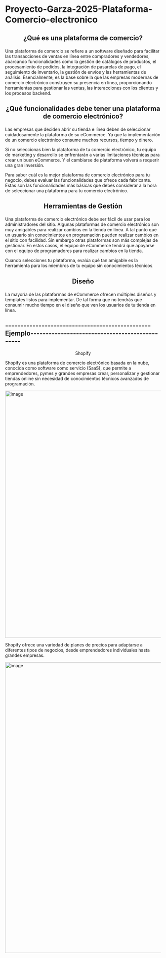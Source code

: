 # Proyecto-Garza-2025-Plataforma-Comercio-electronico

## <p align ="center">¿Qué es una plataforma de comercio?</p> 


Una plataforma de comercio se refiere a un software diseñado para facilitar las transacciones de ventas en línea entre compradores y vendedores, abarcando funcionalidades como la gestión de catálogos de productos, el procesamiento de pedidos, la integración de pasarelas de pago, el seguimiento de inventario, la gestión de envíos y las herramientas de análisis.
Esencialmente, es la base sobre la que las empresas modernas de comercio electrónico construyen su presencia en línea, proporcionando herramientas para gestionar las ventas, las interacciones con los clientes y los procesos backend.


## <p align="center">  ¿Qué funcionalidades debe tener una plataforma de comercio electrónico? </p>

Las empresas que deciden abrir su tienda e línea deben de seleccionar cuidadosamente la plataforma de su eCommerce. Ya que la implementación de un comercio electrónico consume muchos recursos, tiempo y dinero.

Si no seleccionas bien la plataforma de tu comercio electrónico, tu equipo de marketing y desarrollo se enfrentarán a varias limitaciones técnicas para crear un buen eCommerce. Y el cambiarse de plataforma volverá a requerir una gran inversión.

Para saber cuál es la mejor plataforma de comercio electrónico para tu negocio, debes evaluar las funcionalidades que ofrece cada fabricante. Estas son las funcionalidades más básicas que debes considerar a la hora de seleccionar una plataforma para tu comercio electrónico.

## <p align="center"> Herramientas de Gestión </p>

Una plataforma de comercio electrónico debe ser fácil de usar para los administradores del sitio. Algunas plataformas de comercio electrónico son muy amigables para realizar cambios en la tienda en línea. A tal punto que un usuario sin conocimientos en programación pueden realizar cambios en el sitio con facilidad. Sin embargo otras plataformas son más complejas de gestionar. En estos casos, el equipo de eCommerce tendrá que apoyarse con el equipo de programadores para realizar cambios en la tienda. 

Cuando selecciones tu plataforma, evalúa qué tan amigable es la herramienta para los miembros de tu equipo sin conocimientos técnicos.

## <p align="center">Diseño</p>

La mayoría de las plataformas de eCommerce ofrecen múltiples diseños y templates listos para implementar. De tal forma que no tendrás que consumir mucho tiempo en el diseño que ven los usuarios de tu tienda en línea.

## **------------------------------------------------Ejemplo-----------------------------------------------**

<p align="center">Shopify</p>

Shopify es una plataforma de comercio electrónico basada en la nube, conocida como software como servicio (SaaS), que permite a emprendedores, pymes y grandes empresas crear, personalizar y gestionar tiendas online sin necesidad de conocimientos técnicos avanzados de programación.

<img width="1869" height="798" alt="image" src="https://github.com/user-attachments/assets/f5a75607-c20e-4e56-abff-99ddda8ac5b7" />

Shopify ofrece una variedad de planes de precios para adaptarse a diferentes tipos de negocios, desde emprendedores individuales hasta grandes empresas.

<img width="1175" height="939" alt="image" src="https://github.com/user-attachments/assets/da4cd440-3ce7-4462-97bb-eb0c09d4643d" />


